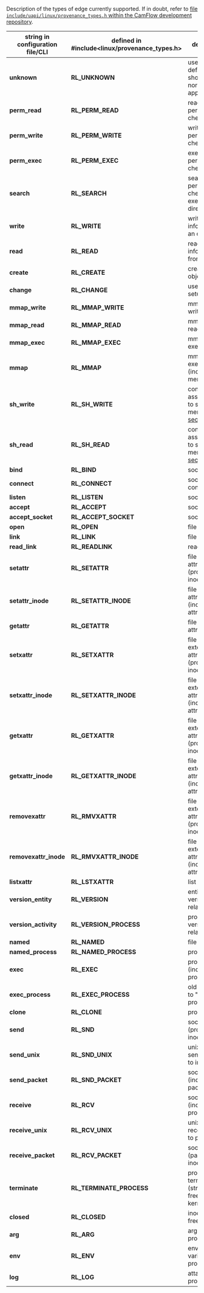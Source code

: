 Description of the types of edge currently supported. If in doubt, refer to [file `include/uapi/linux/provenance_types.h` within the CamFlow development repository](https://github.com/CamFlow/camflow-dev/blob/dev/include/uapi/linux/provenance_types.h).

**string in configuration file/CLI** | **defined in #include<linux/provenance_types.h>** | description | prov type |
|------------------------------------|---------------------------------------------| ------------|-----------|
**unknown**|**RL_UNKNOWN**| used as default value should normally not appear |undefined
**perm_read**|**RL_PERM_READ**| read permission check| used
**perm_write**|**RL_PERM_WRITE**| write permission check| used
**perm_exec**|**RL_PERM_EXEC**| exec permission check| used
**search**|**RL_SEARCH**| search permission check (i.e. exec on directory)| used
**write**|**RL_WRITE**| write information to an object | generatedBy
**read**|**RL_READ**| read information from an object| used
**create**|**RL_CREATE**| create a new object| generatedBy
**change**|**RL_CHANGE**| used for setuid| informedBy
**mmap_write**|**RL_MMAP_WRITE**| mmap with write privilege| generatedBy
**mmap_read**|**RL_MMAP_READ**| mmap with read privilege| used
**mmap_exec**|**RL_MMAP_EXEC**| mmap with exec privilege| used
**mmap**|**RL_MMAP**| mmap with exec privilege (inode to memory)| derivedFrom
**sh_write**|**RL_SH_WRITE**| conservatively assume write to shared memory (see [section 3](https://scholar.harvard.edu/files/tfjmp/files/socc-2017.pdf))| generatedBy
**sh_read**|**RL_SH_READ**| conservatively assume write to shared memory (see [section 3](https://scholar.harvard.edu/files/tfjmp/files/socc-2017.pdf))| used
**bind**|**RL_BIND**| socket bind| generatedBy
**connect**|**RL_CONNECT**| socket connect| generatedBy
**listen**|**RL_LISTEN**| socket listen| generatedBy
**accept**|**RL_ACCEPT**| socket accept| used
**accept_socket**|**RL_ACCEPT_SOCKET**| socket accept | derived from
**open**|**RL_OPEN**| file open| used
**link**|**RL_LINK**| file link| generatedBy
**read_link**|**RL_READLINK**| read link| used
**setattr**|**RL_SETATTR**| file set attribute (process to inode)| generatedBy
**setattr_inode**|**RL_SETATTR_INODE**| file set attribute (inode to attribute)| derivedFrom
**getattr**|**RL_GETATTR**| file get attribute| used
**setxattr**|**RL_SETXATTR**| file set extended attribute (process to inode) | generatedBy
**setxattr_inode**|**RL_SETXATTR_INODE**| file set extended attribute (inode to attribute) | derivedFrom
**getxattr**|**RL_GETXATTR**| file get extended attribute (process to inode) | used
**getxattr_inode**|**RL_GETXATTR_INODE**| file get extended attribute (inode to attribute) | derivedFrom
**removexattr**|**RL_RMVXATTR**| file remove extended attribute (process to inode) | generatedBy
**removexattr_inode**|**RL_RMVXATTR_INODE**| file remove extended attribute (inode to attribute) | derivedFrom
**listxattr**|**RL_LSTXATTR**| list xattr | used
**version_entity**|**RL_VERSION**| entity state version relation | derivedFrom
**version_activity**|**RL_VERSION_PROCESS**| process state version relation| informedBy
**named**|**RL_NAMED**| file name | derivedFrom
**named_process**|**RL_NAMED_PROCESS**| process name | used
**exec**|**RL_EXEC**| process exec (inode to process)| used
**exec_process**|**RL_EXEC_PROCESS**| old "process" to "new" process| informedBy
**clone**|**RL_CLONE**| process clone| informedBy
**send**|**RL_SND**| socket send (process to inode)| generatedBy
**send_unix**|**RL_SND_UNIX**| unix socket send (process to inode)| generatedBy
**send_packet**|**RL_SND_PACKET**| socket send (inode to packet)| derivedFrom
**receive**|**RL_RCV**| socket receive (inode to process)| used
**receive_unix**|**RL_RCV_UNIX**| unix socket receive(inode to process)| used
**receive_packet**|**RL_RCV_PACKET**| socket receive (packet to inode)| derivedFrom
**terminate**|**RL_TERMINATE_PROCESS**| process terminated (structure freed in kernel) | informedBy
**closed**|**RL_CLOSED**| inode was freed| derivedFrom
**arg**|**RL_ARG**| argument to process | used
**env**|**RL_ENV**| environment variable to process| used
**log**|**RL_LOG**| attach log to process | used
